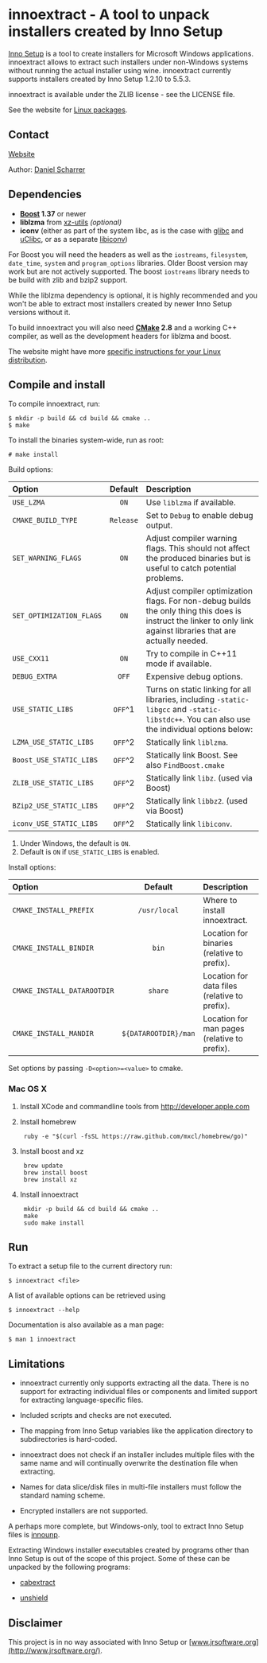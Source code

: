 
# innoextract - A tool to unpack installers created by Inno Setup

[Inno Setup](http://www.jrsoftware.org/isinfo.php) is a tool to create installers for Microsoft Windows applications. innoextract allows to extract such installers under non-Windows systems without running the actual installer using wine. innoextract currently supports installers created by Inno Setup 1.2.10 to 5.5.3.

innoextract is available under the ZLIB license - see the LICENSE file.

See the website for [Linux packages](http://constexpr.org/innoextract/#packages).

## Contact

[Website](http://constexpr.org/innoextract/)

Author: [Daniel Scharrer](http://constexpr.org/)

## Dependencies

* **[Boost](http://www.boost.org/) 1.37** or newer
* **liblzma** from [xz-utils](http://tukaani.org/xz/) *(optional)*
* **iconv** (either as part of the system libc, as is the case with [glibc](http://www.gnu.org/software/libc/) and [uClibc](http://www.uclibc.org/), or as a separate [libiconv](http://www.gnu.org/software/libiconv/))

For Boost you will need the headers as well as the `iostreams`, `filesystem`, `date_time`, `system` and `program_options` libraries. Older Boost version may work but are not actively supported. The boost `iostreams` library needs to be build with zlib and bzip2 support.

While the liblzma dependency is optional, it is highly recommended and you won't be able to extract most installers created by newer Inno Setup versions without it.

To build innoextract you will also need **[CMake](http://cmake.org/) 2.8** and a working C++ compiler, as well as the development headers for liblzma and boost.

The website might have more [specific instructions for your Linux distribution](http://constexpr.org/innoextract/install).

## Compile and install

To compile innoextract, run:

    $ mkdir -p build && cd build && cmake ..
    $ make

To install the binaries system-wide, run as root:

    # make install

Build options:

| Option                   | Default   | Description |
|:------------------------ |:---------:|:----------- |
| `USE_LZMA`               | `ON`      | Use `liblzma` if available.
| `CMAKE_BUILD_TYPE`       | `Release` | Set to `Debug` to enable debug output.
| `SET_WARNING_FLAGS`      | `ON`      | Adjust compiler warning flags. This should not affect the produced binaries but is useful to catch potential problems.
| `SET_OPTIMIZATION_FLAGS` | `ON`      | Adjust compiler optimization flags. For non-debug builds the only thing this does is instruct the linker to only link against libraries that are actually needed.
| `USE_CXX11`              | `ON`      | Try to compile in C++11 mode if available.
| `DEBUG_EXTRA`            | `OFF`     | Expensive debug options.
| `USE_STATIC_LIBS`        | `OFF`^1   | Turns on static linking for all libraries, including `-static-libgcc` and `-static-libstdc++`. You can also use the individual options below:
| `LZMA_USE_STATIC_LIBS`   | `OFF`^2   | Statically link `liblzma`.
| `Boost_USE_STATIC_LIBS`  | `OFF`^2   | Statically link Boost. See also `FindBoost.cmake`
| `ZLIB_USE_STATIC_LIBS`   | `OFF`^2   | Statically link `libz`. (used via Boost)
| `BZip2_USE_STATIC_LIBS`  | `OFF`^2   | Statically link `libbz2`. (used via Boost)
| `iconv_USE_STATIC_LIBS`  | `OFF`^2   | Statically link `libiconv`.
1. Under Windows, the default is `ON`.
2. Default is `ON` if `USE_STATIC_LIBS` is enabled.

Install options:

| Option                      | Default              | Description |
|:--------------------------- |:--------------------:|:----------- |
| `CMAKE_INSTALL_PREFIX`      | `/usr/local`         | Where to install innoextract.
| `CMAKE_INSTALL_BINDIR`      | `bin`                | Location for binaries (relative to prefix).
| `CMAKE_INSTALL_DATAROOTDIR` | `share`              | Location for data files (relative to prefix).
| `CMAKE_INSTALL_MANDIR`      | `${DATAROOTDIR}/man` | Location for man pages (relative to prefix).

Set options by passing `-D<option>=<value>` to cmake.

### Mac OS X

1. Install XCode and commandline tools from <http://developer.apple.com>

2. Install homebrew

        ruby -e "$(curl -fsSL https://raw.github.com/mxcl/homebrew/go)"

3. Install boost and xz

        brew update
        brew install boost
        brew install xz

4. Install innoextract

        mkdir -p build && cd build && cmake ..
        make
        sudo make install

## Run

To extract a setup file to the current directory run:

    $ innoextract <file>

A list of available options can be retrieved using

    $ innoextract --help

Documentation is also available as a man page:

    $ man 1 innoextract

## Limitations

* innoextract currently only supports extracting all the data. There is no support for extracting individual files or components and limited support for extracting language-specific files.

* Included scripts and checks are not executed.

* The mapping from Inno Setup variables like the application directory to subdirectories is hard-coded.

* innoextract does not check if an installer includes multiple files with the same name and will continually overwrite the destination file when extracting.

* Names for data slice/disk files in multi-file installers must follow the standard naming scheme.

* Encrypted installers are not supported.

A perhaps more complete, but Windows-only, tool to extract Inno Setup files is [innounp](http://innounp.sourceforge.net/).

Extracting Windows installer executables created by programs other than Inno Setup is out of the scope of this project. Some of these can be unpacked by the following programs:

* [cabextract](http://www.cabextract.org.uk/)

* [unshield](http://www.synce.org/oldwiki/index.php/Unshield)

## Disclaimer

This project is in no way associated with Inno Setup or [www.jrsoftware.org](http://www.jrsoftware.org/).
